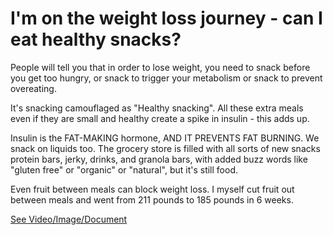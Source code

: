 # I'm on the weight loss journey - can I eat healthy snacks?

People will tell you that in order to lose weight, you need to snack before you get too hungry, or snack to trigger your metabolism or snack to prevent overeating. 

It's snacking camouflaged as "Healthy snacking". All these extra meals even if they are small and healthy create a spike in insulin - this adds up. 

Insulin is the FAT-MAKING hormone, AND IT PREVENTS FAT BURNING. We snack on liquids too. The grocery store is filled with all sorts of new snacks protein bars, jerky, drinks, and granola bars, with added buzz words like "gluten free" or "organic" or "natural", but it's still food. 

Even fruit between meals can block weight loss. I myself cut fruit out between meals and went from 211 pounds to 185 pounds in 6 weeks.

 [See Video/Image/Document](https://hls-player.drberg.com/asset?path=migrated-assets/stop-snacking-between-meals-do-intermittent-fasting-drberg)